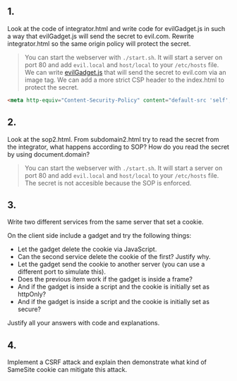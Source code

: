 ## 1.

Look at the code of integrator.html and write code for evilGadget.js in such a way that evilGadget.js will send the secret to evil.com.
Rewrite integrator.html so the same origin policy will protect the secret.

> You can start the webserver with `./start.sh`. It will start a server on port 80 and add `evil.local` and `host/local` to your `/etc/hosts` file.
> We can write [evilGadget.js](q1/evil/evilGadget.js) that will send the secret to evil.com via an image tag.
> We can add a more strict CSP header to the index.html to protect the secret.
>

```html
<meta http-equiv="Content-Security-Policy" content="default-src 'self'; script-src 'self' http://evil.local;">
```

## 2.

Look at the sop2.html. From subdomain2.html try to read the secret from the integrator, what happens according to SOP?
How do you read the secret by using document.domain?

> You can start the webserver with `./start.sh`. It will start a server on port 80 and add `evil.local` and `host/local` to your `/etc/hosts` file.
> The secret is not accesible because the SOP is enforced.

## 3.

Write two different services from the same server that set a cookie.

On the client side include a gadget and try the following things:
- Let the gadget delete the cookie via JavaScript.
- Can the second service delete the cookie of the first? Justify why.
- Let the gadget send the cookie to another server (you can use a different port to simulate this).
- Does the previous item work if the gadget is inside a frame?
- And if the gadget is inside a script and the cookie is initially set as httpOnly?
- And if the gadget is inside a script and the cookie is initially set as secure?

Justify all your answers with code and explanations.

## 4.

Implement a CSRF attack and explain then demonstrate what kind of SameSite cookie can mitigate this attack.
